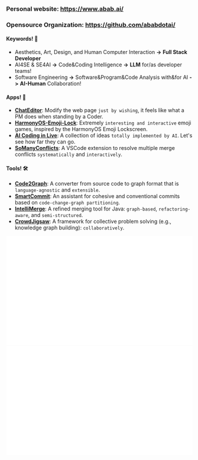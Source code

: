 ### Personal website: https://www.abab.ai/
### Opensource Organization: https://github.com/ababdotai/

#### Keywords! 🎲

- Aesthetics, Art, Design, and Human Computer Interaction **->** **Full Stack Developer**
- AI4SE & SE4AI **->** Code&Coding Intelligence **->** **LLM** for/as developer teams!
- Software Engineering **->** Software&Program&Code Analysis with&for AI **->** **AI-Human** Collaboration!

#### Apps! 📯
- **[ChatEditor]**: Modify the web page `just by wishing`, it feels like what a PM does when standing by a Coder.
- **[HarmonyOS-Emoji-Lock]**: Extremely `interesting and interactive` emoji games, inspired by the HarmonyOS Emoji Lockscreen.
- **[AI Coding in Live]**: A collection of ideas `totally implemented by AI`. Let's see how far they can go.
- **[SoManyConflicts]**: A VSCode extension to resolve multiple merge conflicts `systematically` and `interactively`.

#### Tools! 🛠️
- **[Code2Graph]**: A converter from source code to graph format that is `language-agnostic` and `extensible`.
- **[SmartCommit]**: An assistant for cohesive and conventional commits based on `code-change-graph partitioning`.
- **[IntelliMerge]**: A refined merging tool for Java: `graph-based`, `refactoring-aware`, and `semi-structured`.
- **[CrowdJigsaw]**: A framework for collective problem solving (e.g., knowledge graph building): `collaboratively`.

[ChatEditor]: https://github.com/Symbolk/ChatEditor
[AI Coding in Live]: https://github.com/Symbolk/aicoding.live
[Code2Graph]: https://github.com/Symbolk/Code2Graph
[SoManyConflicts]: https://github.com/Symbolk/somanyconflicts
[IntelliMerge]: https://github.com/Symbolk/IntelliMerge
[SmartCommit]: https://github.com/Symbolk/SmartCommit
[CrowdJigsaw]: https://github.com/Symbolk/CrowdJigsaw
[HarmonyOS-Emoji-Lock]: https://github.com/Symbolk/HarmonyOS-Emoji-Lock

![](https://github.com/Symbolk/github-stats/blob/master/generated/overview.svg)
![](https://github.com/Symbolk/github-stats/blob/master/generated/languages.svg)

<!--
**Symbolk/Symbolk** is a ✨ _special_ ✨ repository because its `README.md` (this file) appears on your GitHub profile.

- 🔭 I’m currently working on ...
- 🌱 I’m currently learning ...
- 👯 I’m looking to collaborate on ...
- 🤔 I’m looking for help with ...
- 💬 Ask me about ...
- 📫 How to reach me: ...
- 😄 Pronouns: ...
- ⚡ Fun fact: ...
-->
